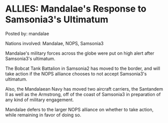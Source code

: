 # ALLIES: Mandalae's Response to Samsonia3's Ultimatum

Posted by: mandalae

Nations involved: Mandalae, NOPS, Samsonia3

Mandalae's military forces across the globe were put on high alert after Samsonia3's ultimatum. 

The Bobcat Tank Battalion in Samsonia2 has moved to the border, and will take action if the NOPS alliance chooses to not accept Samsonia3's ultimatum.

Also, the Mandalaean Navy has moved two aircraft carriers, the Santandem II as well as the Armstrong, off of the coast of Samsonia3 in preparation of any kind of military engagement.

Mandalae defers to the larger NOPS alliance on whether to take action, while remaining in favor of doing so.